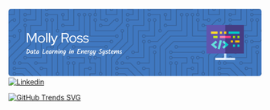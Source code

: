![Header][header-url]
[![Linkedin][linkedin-shield]][linkedin-url]

[![GitHub Trends SVG](https://api.githubtrends.io/user/svg/mcr11996/langs)](https://githubtrends.io)

[linkedin-shield]: https://img.shields.io/badge/-LinkedIn-black.svg?style=for-the-badge&logo=linkedin&colorB=119
[linkedin-url]: https://linkedin.com/in/molly-ross-48300186/
[header-url]: https://github.com/mcr11996/mcr11996/blob/main/github-header-image.png
